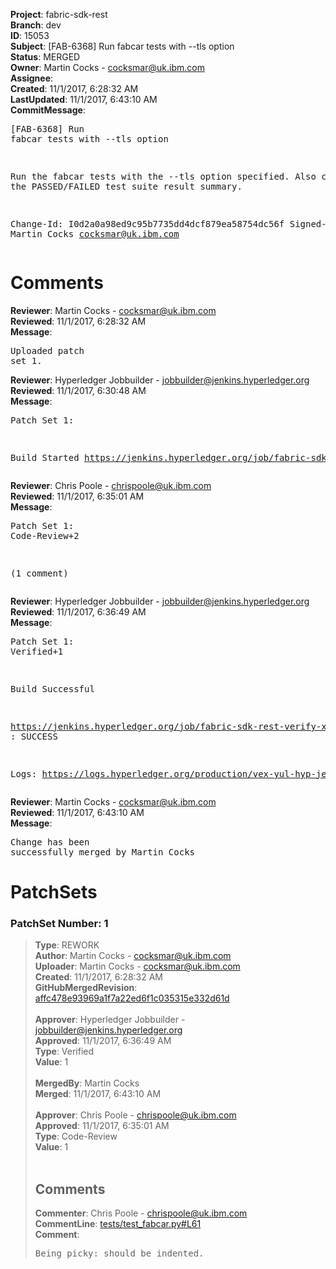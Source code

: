 <strong>Project</strong>: fabric-sdk-rest<br><strong>Branch</strong>: dev<br><strong>ID</strong>: 15053<br><strong>Subject</strong>: [FAB-6368] Run fabcar tests with --tls option<br><strong>Status</strong>: MERGED<br><strong>Owner</strong>: Martin Cocks - cocksmar@uk.ibm.com<br><strong>Assignee</strong>:<br><strong>Created</strong>: 11/1/2017, 6:28:32 AM<br><strong>LastUpdated</strong>: 11/1/2017, 6:43:10 AM<br><strong>CommitMessage</strong>:<br><pre>[FAB-6368] Run fabcar tests with --tls option

Run the fabcar tests with the --tls option specified.
Also clarify the PASSED/FAILED test suite result summary.

Change-Id: I0d2a0a98ed9c95b7735dd4dcf879ea58754dc56f
Signed-off-by: Martin Cocks <cocksmar@uk.ibm.com>
</pre><h1>Comments</h1><strong>Reviewer</strong>: Martin Cocks - cocksmar@uk.ibm.com<br><strong>Reviewed</strong>: 11/1/2017, 6:28:32 AM<br><strong>Message</strong>: <pre>Uploaded patch set 1.</pre><strong>Reviewer</strong>: Hyperledger Jobbuilder - jobbuilder@jenkins.hyperledger.org<br><strong>Reviewed</strong>: 11/1/2017, 6:30:48 AM<br><strong>Message</strong>: <pre>Patch Set 1:

Build Started https://jenkins.hyperledger.org/job/fabric-sdk-rest-verify-x86_64/64/</pre><strong>Reviewer</strong>: Chris Poole - chrispoole@uk.ibm.com<br><strong>Reviewed</strong>: 11/1/2017, 6:35:01 AM<br><strong>Message</strong>: <pre>Patch Set 1: Code-Review+2

(1 comment)</pre><strong>Reviewer</strong>: Hyperledger Jobbuilder - jobbuilder@jenkins.hyperledger.org<br><strong>Reviewed</strong>: 11/1/2017, 6:36:49 AM<br><strong>Message</strong>: <pre>Patch Set 1: Verified+1

Build Successful 

https://jenkins.hyperledger.org/job/fabric-sdk-rest-verify-x86_64/64/ : SUCCESS

Logs: https://logs.hyperledger.org/production/vex-yul-hyp-jenkins-3/fabric-sdk-rest-verify-x86_64/64</pre><strong>Reviewer</strong>: Martin Cocks - cocksmar@uk.ibm.com<br><strong>Reviewed</strong>: 11/1/2017, 6:43:10 AM<br><strong>Message</strong>: <pre>Change has been successfully merged by Martin Cocks</pre><h1>PatchSets</h1><h3>PatchSet Number: 1</h3><blockquote><strong>Type</strong>: REWORK<br><strong>Author</strong>: Martin Cocks - cocksmar@uk.ibm.com<br><strong>Uploader</strong>: Martin Cocks - cocksmar@uk.ibm.com<br><strong>Created</strong>: 11/1/2017, 6:28:32 AM<br><strong>GitHubMergedRevision</strong>: [affc478e93969a1f7a22ed6f1c035315e332d61d](https://github.com/hyperledger-gerrit-archive/fabric-sdk-rest/commit/affc478e93969a1f7a22ed6f1c035315e332d61d)<br><br><strong>Approver</strong>: Hyperledger Jobbuilder - jobbuilder@jenkins.hyperledger.org<br><strong>Approved</strong>: 11/1/2017, 6:36:49 AM<br><strong>Type</strong>: Verified<br><strong>Value</strong>: 1<br><br><strong>MergedBy</strong>: Martin Cocks<br><strong>Merged</strong>: 11/1/2017, 6:43:10 AM<br><br><strong>Approver</strong>: Chris Poole - chrispoole@uk.ibm.com<br><strong>Approved</strong>: 11/1/2017, 6:35:01 AM<br><strong>Type</strong>: Code-Review<br><strong>Value</strong>: 1<br><br><h2>Comments</h2><strong>Commenter</strong>: Chris Poole - chrispoole@uk.ibm.com<br><strong>CommentLine</strong>: [tests/test_fabcar.py#L61](https://github.com/hyperledger-gerrit-archive/fabric-sdk-rest/blob/affc478e93969a1f7a22ed6f1c035315e332d61d/tests/test_fabcar.py#L61)<br><strong>Comment</strong>: <pre>Being picky: should be indented.</pre></blockquote>